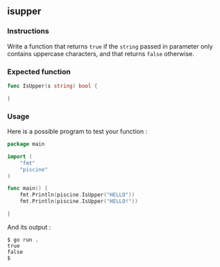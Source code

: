 ## isupper

### Instructions

Write a function that returns `true` if the `string` passed in parameter only contains uppercase characters, and that returns `false` otherwise.

### Expected function

```go
func IsUpper(s string) bool {

}
```

### Usage

Here is a possible program to test your function :

```go
package main

import (
	"fmt"
	"piscine"
)

func main() {
	fmt.Println(piscine.IsUpper("HELLO"))
	fmt.Println(piscine.IsUpper("HELLO!"))

}
```

And its output :

```console
$ go run .
true
false
$
```
